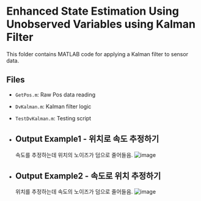 # Enhanced State Estimation Using Unobserved Variables using Kalman Filter

This folder contains MATLAB code for applying a Kalman filter to sensor data.



## Files
- `GetPos.m`: Raw Pos data reading
- `DvKalman.m`: Kalman filter logic
- `TestDvKalman.m`: Testing script




- ## Output Example1 - 위치로 속도 추정하기
  속도를 추정하는데 위치의 노이즈가 덤으로 줄어들음.
![image](https://github.com/user-attachments/assets/72ce11ed-ec74-460a-955f-5e4bf3be7d70)



- ## Output Example2 - 속도로 위치 추정하기
  위치를 추정하는데 속도의 노이즈가 덤으로 줄어들음.
![image](https://github.com/user-attachments/assets/932a0b61-ad0d-4d7f-b3a1-26b687af1485)


